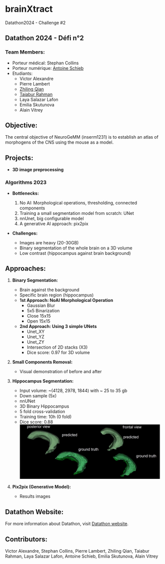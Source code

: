 # brainXtract
Datathon2024 - Challenge #2

## Datathon 2024 - Défi n°2

### Team Members:
- Porteur médical: Stephan Collins
- Porteur numérique: [Antoine Schieb](https://github.com/antoineschieb)
- Etudiants:
  - Victor Alexandre
  - Pierre Lambert
  - [Zhiling Qian](https://github.com/NICKQZL)
  - [Taiabur Rahman](https://github.com/taiaburbd)
  - Laya Salazar Lafon
  - Emilia Skutunova
  - Alain Vitrey
## Objective:
The central objective of NeuroGeMM (inserm1231) is to establish an atlas of morphogens of the CNS using the mouse as a model.

## Projects:
- **3D image preprocessing**

### Algorithms 2023
- **Bottlenecks:**
  1. No AI: Morphological operations, thresholding, connected components
  2. Training a small segmentation model from scratch: UNet
  3. nnUnet, big configurable model
  4. A generative AI approach: pix2pix

- **Challenges:**
  - Images are heavy (20-30GB)
  - Binary segmentation of the whole brain on a 3D volume
  - Low contrast (hippocampus against brain background)

## Approaches:
1. **Binary Segmentation:**
   - Brain against the background
   - Specific brain region (hippocampus)
   - **1st Approach: NoAI Morphological Operation**
     - Gaussian Blur
     - 5x5 Binarization
     - Close 15x15
     - Open 15x15
   - **2nd Approach: Using 3 simple UNets**
     - Unet_XY
     - Unet_YZ
     - Unet_ZY
     - Intersection of 2D stacks (X3)
     - Dice score: 0.97 for 3D volume

2. **Small Components Removal:**
   - Visual demonstration of before and after

3. **Hippocampus Segmentation:**
   - Input volume: ~(4128, 2978, 1844) with ~ 25 to 35 gb
   - Down sample (5x)
   - nnUNet
   - 3D Binary Hippocampus
   - 5 fold cross-validation
   - Training time: 10h (0 fold)
   - Dice score: 0.88
  ![Hippocampus Segmentation](./03.hp_segmentation/prediction/hp.jpg)

4. **Pix2pix (Generative Model):**
   - Results images


## Datathon Website:
For more information about Datathon, visit [Datathon website](https://datathon.fr/).

## Contributors:
Victor Alexandre, Stephan Collins, Pierre Lambert, Zhiling Qian, Taiabur Rahman, Laya Salazar Lafon, Antoine Schieb, Emilia Skutunova, Alain Vitrey


